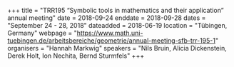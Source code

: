 +++
title = "TRR195 “Symbolic tools in mathematics and their application” annual meeting"
date = 2018-09-24
enddate = 2018-09-28
dates = "September 24 - 28, 2018"
dateadded = 2018-06-19
location = "Tübingen, Germany"
webpage = "https://www.math.uni-tuebingen.de/arbeitsbereiche/geometrie/annual-meeting-sfb-trr-195-1"
organisers = "Hannah Markwig"
speakers = "Nils Bruin, Alicia Dickenstein, Derek Holt, Ion Nechita, Bernd Sturmfels"
+++
